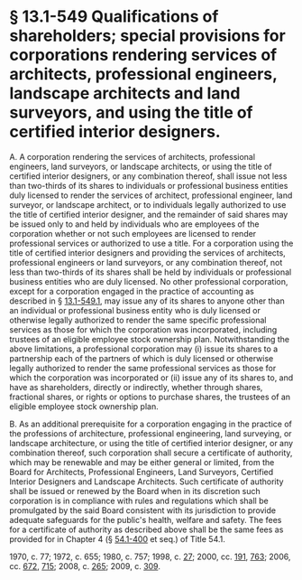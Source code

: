 # § 13.1-549 Qualifications of shareholders; special provisions for corporations rendering services of architects, professional engineers, landscape architects and land surveyors, and using the title of certified interior designers.

<p>A. A corporation rendering the services of architects, professional engineers, land surveyors, or landscape architects, or using the title of certified interior designers, or any combination thereof, shall issue not less than two-thirds of its shares to individuals or professional business entities duly licensed to render the services of architect, professional engineer, land surveyor, or landscape architect, or to individuals legally authorized to use the title of certified interior designer, and the remainder of said shares may be issued only to and held by individuals who are employees of the corporation whether or not such employees are licensed to render professional services or authorized to use a title. For a corporation using the title of certified interior designers and providing the services of architects, professional engineers or land surveyors, or any combination thereof, not less than two-thirds of its shares shall be held by individuals or professional business entities who are duly licensed. No other professional corporation, except for a corporation engaged in the practice of accounting as described in § <a href='http://law.lis.virginia.gov/vacode/13.1-549.1/'>13.1-549.1</a>, may issue any of its shares to anyone other than an individual or professional business entity who is duly licensed or otherwise legally authorized to render the same specific professional services as those for which the corporation was incorporated, including trustees of an eligible employee stock ownership plan. Notwithstanding the above limitations, a professional corporation may (i) issue its shares to a partnership each of the partners of which is duly licensed or otherwise legally authorized to render the same professional services as those for which the corporation was incorporated or (ii) issue any of its shares to, and have as shareholders, directly or indirectly, whether through shares, fractional shares, or rights or options to purchase shares, the trustees of an eligible employee stock ownership plan.</p><p>B. As an additional prerequisite for a corporation engaging in the practice of the professions of architecture, professional engineering, land surveying, or landscape architecture, or using the title of certified interior designer, or any combination thereof, such corporation shall secure a certificate of authority, which may be renewable and may be either general or limited, from the Board for Architects, Professional Engineers, Land Surveyors, Certified Interior Designers and Landscape Architects. Such certificate of authority shall be issued or renewed by the Board when in its discretion such corporation is in compliance with rules and regulations which shall be promulgated by the said Board consistent with its jurisdiction to provide adequate safeguards for the public's health, welfare and safety. The fees for a certificate of authority as described above shall be the same fees as provided for in Chapter 4 (§ <a href='http://law.lis.virginia.gov/vacode/54.1-400/'>54.1-400</a> et seq.) of Title 54.1.</p><p>1970, c. 77; 1972, c. 655; 1980, c. 757; 1998, c. <a href='http://lis.virginia.gov/cgi-bin/legp604.exe?981+ful+CHAP0027'>27</a>; 2000, cc. <a href='http://lis.virginia.gov/cgi-bin/legp604.exe?001+ful+CHAP0191'>191</a>, <a href='http://lis.virginia.gov/cgi-bin/legp604.exe?001+ful+CHAP0763'>763</a>; 2006, cc. <a href='http://lis.virginia.gov/cgi-bin/legp604.exe?061+ful+CHAP0672'>672</a>, <a href='http://lis.virginia.gov/cgi-bin/legp604.exe?061+ful+CHAP0715'>715</a>; 2008, c. <a href='http://lis.virginia.gov/cgi-bin/legp604.exe?081+ful+CHAP0265'>265</a>; 2009, c. <a href='http://lis.virginia.gov/cgi-bin/legp604.exe?091+ful+CHAP0309'>309</a>.</p>